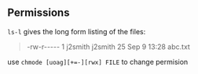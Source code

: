## Permissions

`ls-l` gives the long form listing of the files:
>-rw-r----- 1 j2smith j2smith 25 Sep 9 13:28 abc.txt

use `chmode [uoag][+=-][rwx] FILE` to change permision  
